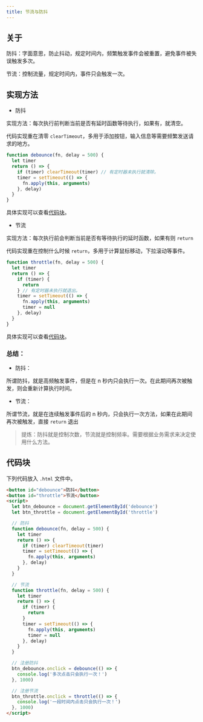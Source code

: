 ```yaml
---
title: 节流与防抖
---
```


## 关于

防抖：字面意思，防止抖动，规定时间内，频繁触发事件会被重置，避免事件被失误触发多次。

节流：控制流量，规定时间内，事件只会触发一次。

## 实现方法

- 防抖

实现方法：每次执行前判断当前是否有延时函数等待执行，如果有，就清空。

代码实现重在清零 `clearTimeout`，多用于添加按钮，输入信息等需要频繁发送请求的地方。

```js
function debounce(fn, delay = 500) {
  let timer
  return () => {
    if (timer) clearTimeout(timer) // 有定时器未执行就清除。
    timer = setTimeout(() => {
      fn.apply(this, arguments)
    }, delay)
  }
}
```

具体实现可以查看[代码块](#代码块)。

- 节流

实现方法：每次执行前会判断当前是否有等待执行的延时函数，如果有则 `return`

代码实现重在控制什么时候 `return`，多用于计算鼠标移动，下拉滚动等事件。

```js
function throttle(fn, delay = 500) {
  let timer
  return () => {
    if (timer) {
      return
    } // 有定时器未执行就退出。
    timer = setTimeout(() => {
      fn.apply(this, arguments)
      timer = null
    }, delay)
  }
}
```

具体实现可以查看[代码块](#代码块)。

### 总结：

- 防抖：

所谓防抖，就是高频触发事件，但是在 n 秒内只会执行一次。在此期间再次被触发，则会重新计算执行时间。

- 节流：

所谓节流，就是在连续触发事件后的 n 秒内，只会执行一次方法，如果在此期间再次被触发，直接 `return` 退出

> 提炼：防抖就是控制次数，节流就是控制频率。需要根据业务需求来决定使用什么方法。

## 代码块

下列代码放入 `.html` 文件中。

```html
<button id="debounce">防抖</button>
<button id="throttle">节流</button>
<script>
  let btn_debounce = document.getElementById('debounce')
  let btn_throttle = document.getElementById('throttle')

  // 防抖
  function debounce(fn, delay = 500) {
    let timer
    return () => {
      if (timer) clearTimeout(timer)
      timer = setTimeout(() => {
        fn.apply(this, arguments)
      }, delay)
    }
  }

  // 节流
  function throttle(fn, delay = 500) {
    let timer
    return () => {
      if (timer) {
        return
      }
      timer = setTimeout(() => {
        fn.apply(this, arguments)
        timer = null
      }, delay)
    }
  }

  // 注册防抖
  btn_debounce.onclick = debounce(() => {
    console.log('多次点击只会执行一次！')
  }, 1000)

  // 注册节流
  btn_throttle.onclick = throttle(() => {
    console.log('一段时间内点击只会执行一次！')
  }, 1000)
</script>
```
